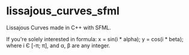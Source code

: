 # lissajous_curves_sfml
Lissajous Curves made in C++ with SFML.

If you're solely interested in formula: x = sin(i * alpha); y = cos(i * beta); where i Є [-π; π], and α, β are any integer.
